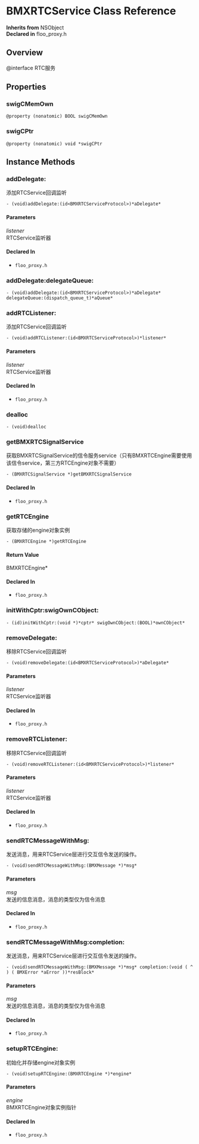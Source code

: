 # BMXRTCService Class Reference

  **Inherits from** NSObject  
  **Declared in** floo_proxy.h  

## Overview

@interface RTC服务

## Properties

<a name="//api/name/swigCMemOwn" title="swigCMemOwn"></a>
### swigCMemOwn

`@property (nonatomic) BOOL swigCMemOwn`

<a name="//api/name/swigCPtr" title="swigCPtr"></a>
### swigCPtr

`@property (nonatomic) void *swigCPtr`

<a title="Instance Methods" name="instance_methods"></a>
## Instance Methods

<a name="//api/name/addDelegate:" title="addDelegate:"></a>
### addDelegate:

添加RTCService回调监听

`- (void)addDelegate:(id<BMXRTCServiceProtocol>)*aDelegate*`

#### Parameters

*listener*  
   RTCService监听器  

#### Declared In
* `floo_proxy.h`

<a name="//api/name/addDelegate:delegateQueue:" title="addDelegate:delegateQueue:"></a>
### addDelegate:delegateQueue:

`- (void)addDelegate:(id<BMXRTCServiceProtocol>)*aDelegate* delegateQueue:(dispatch_queue_t)*aQueue*`

<a name="//api/name/addRTCListener:" title="addRTCListener:"></a>
### addRTCListener:

添加RTCService回调监听

`- (void)addRTCListener:(id<BMXRTCServiceProtocol>)*listener*`

#### Parameters

*listener*  
   RTCService监听器  

#### Declared In
* `floo_proxy.h`

<a name="//api/name/dealloc" title="dealloc"></a>
### dealloc

`- (void)dealloc`

<a name="//api/name/getBMXRTCSignalService" title="getBMXRTCSignalService"></a>
### getBMXRTCSignalService

获取BMXRTCSignalService的信令服务service（只有BMXRTCEngine需要使用该信令service，第三方RTCEngine对象不需要）

`- (BMXRTCSignalService *)getBMXRTCSignalService`

#### Declared In
* `floo_proxy.h`

<a name="//api/name/getRTCEngine" title="getRTCEngine"></a>
### getRTCEngine

获取存储的engine对象实例

`- (BMXRTCEngine *)getRTCEngine`

#### Return Value
BMXRTCEngine*

#### Declared In
* `floo_proxy.h`

<a name="//api/name/initWithCptr:swigOwnCObject:" title="initWithCptr:swigOwnCObject:"></a>
### initWithCptr:swigOwnCObject:

`- (id)initWithCptr:(void *)*cptr* swigOwnCObject:(BOOL)*ownCObject*`

<a name="//api/name/removeDelegate:" title="removeDelegate:"></a>
### removeDelegate:

移除RTCService回调监听

`- (void)removeDelegate:(id<BMXRTCServiceProtocol>)*aDelegate*`

#### Parameters

*listener*  
   RTCService监听器  

#### Declared In
* `floo_proxy.h`

<a name="//api/name/removeRTCListener:" title="removeRTCListener:"></a>
### removeRTCListener:

移除RTCService回调监听

`- (void)removeRTCListener:(id<BMXRTCServiceProtocol>)*listener*`

#### Parameters

*listener*  
   RTCService监听器  

#### Declared In
* `floo_proxy.h`

<a name="//api/name/sendRTCMessageWithMsg:" title="sendRTCMessageWithMsg:"></a>
### sendRTCMessageWithMsg:

发送消息，用来RTCService层进行交互信令发送的操作。

`- (void)sendRTCMessageWithMsg:(BMXMessage *)*msg*`

#### Parameters

*msg*  
   发送的信息消息，消息的类型仅为信令消息  

#### Declared In
* `floo_proxy.h`

<a name="//api/name/sendRTCMessageWithMsg:completion:" title="sendRTCMessageWithMsg:completion:"></a>
### sendRTCMessageWithMsg:completion:

发送消息，用来RTCService层进行交互信令发送的操作。

`- (void)sendRTCMessageWithMsg:(BMXMessage *)*msg* completion:(void ( ^ ) ( BMXError *aError ))*resBlock*`

#### Parameters

*msg*  
   发送的信息消息，消息的类型仅为信令消息  

#### Declared In
* `floo_proxy.h`

<a name="//api/name/setupRTCEngine:" title="setupRTCEngine:"></a>
### setupRTCEngine:

初始化并存储engine对象实例

`- (void)setupRTCEngine:(BMXRTCEngine *)*engine*`

#### Parameters

*engine*  
   BMXRTCEngine对象实例指针  

#### Declared In
* `floo_proxy.h`

